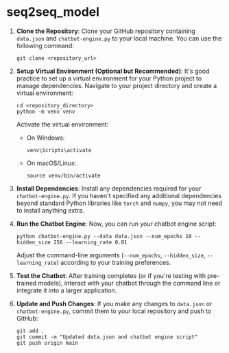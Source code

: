 # seq2seq_model

1. **Clone the Repository**: Clone your GitHub repository containing `data.json` and `chatbot-engine.py` to your local machine. You can use the following command:
   ```
   git clone <repository_url>
   ```

2. **Setup Virtual Environment (Optional but Recommended)**: It's good practice to set up a virtual environment for your Python project to manage dependencies. Navigate to your project directory and create a virtual environment:
   ```
   cd <repository_directory>
   python -m venv venv
   ```
   Activate the virtual environment:
   - On Windows:
     ```
     venv\Scripts\activate
     ```
   - On macOS/Linux:
     ```
     source venv/bin/activate
     ```

3. **Install Dependencies**: Install any dependencies required for your `chatbot-engine.py`. If you haven't specified any additional dependencies beyond standard Python libraries like `torch` and `numpy`, you may not need to install anything extra.

4. **Run the Chatbot Engine**: Now, you can run your chatbot engine script:
   ```
   python chatbot-engine.py --data data.json --num_epochs 10 --hidden_size 256 --learning_rate 0.01
   ```
   Adjust the command-line arguments (`--num_epochs`, `--hidden_size`, `--learning_rate`) according to your training preferences.

5. **Test the Chatbot**: After training completes (or if you're testing with pre-trained models), interact with your chatbot through the command line or integrate it into a larger application.

6. **Update and Push Changes**: If you make any changes to `data.json` or `chatbot-engine.py`, commit them to your local repository and push to GitHub:
   ```
   git add .
   git commit -m "Updated data.json and chatbot engine script"
   git push origin main
   ```
